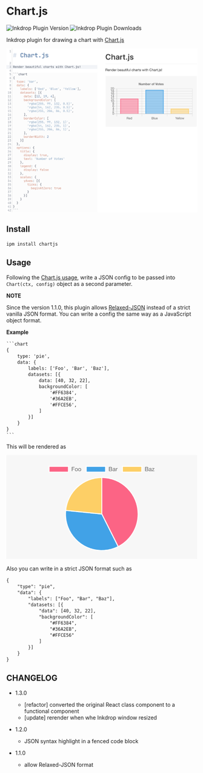 # Chart.js
![Inkdrop Plugin Version](https://inkdrop-plugin-badge.vercel.app/api/version/chartjs&style=flat)
![Inkdrop Plugin Downloads](https://inkdrop-plugin-badge.vercel.app/api/downloads/chartjs&style=flat)

Inkdrop plugin for drawing a chart with [Chart.js](https://www.chartjs.org/)

![sample](./img/sample.png)

## Install

```
ipm install chartjs
```

## Usage

Following the [Chart.js usage](https://www.chartjs.org/docs/latest/getting-started/usage.html), write a JSON config to be passed into `Chart(ctx, config)` object as a second parameter.

**NOTE**

Since the version 1.1.0, this plugin allows [Relaxed-JSON](http://oleg.fi/relaxed-json) instead of a strict vanilla JSON format. You can write a config the same way as a JavaScript object format.

**Example**

````
```chart
{
    type: 'pie', 
    data: {
        labels: ['Foo', 'Bar', 'Baz'],
        datasets: [{
            data: [40, 32, 22],
            backgroundColor: [
                '#FF6384',
                '#36A2EB',
                '#FFCE56',
            ]
        }]
    }
}
```
````

This will be rendered as

![pie chart example](./img/pie.png)

Also you can write in a strict JSON format such as

```
{
    "type": "pie", 
    "data": {
        "labels": ["Foo", "Bar", "Baz"],
        "datasets: [{
            "data": [40, 32, 22],
            "backgroundColor": [
                "#FF6384",
                "#36A2EB",
                "#FFCE56"
            ]
        }]
    }
}
```

## CHANGELOG

- 1.3.0
  - [refactor] converted the original React class component to a functional component
  - [update] rerender when whe Inkdrop window resized

- 1.2.0
  - JSON syntax highlight in a fenced code block

- 1.1.0
  - allow Relaxed-JSON format